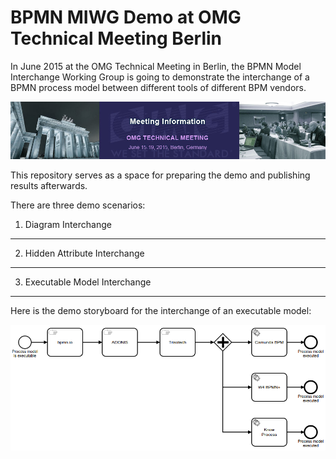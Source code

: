 BPMN MIWG Demo at OMG Technical Meeting Berlin
==============================================

In June 2015 at the OMG Technical Meeting in Berlin, the BPMN Model Interchange Working Group is going to demonstrate the interchange of a BPMN process model between different tools of different BPM vendors.

![OMG Technical Meeting Berlin](press-kit/OMG%20Technical%20Meeting%20Berlin.jpg)

This repository serves as a space for preparing the demo and publishing results afterwards.

There are three demo scenarios:

1. Diagram Interchange
----------------------

2. Hidden Attribute Interchange
-------------------------------

3. Executable Model Interchange
-------------------------------

Here is the demo storyboard for the interchange of an executable model:

![Storyboard](execution-demo/storyboard.png)